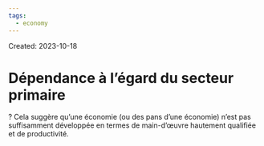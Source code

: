 ```yaml
---
tags:
  - economy
---
```

Created: 2023-10-18

# Dépendance à l’égard du secteur primaire
?
Cela suggère qu’une économie (ou des pans d’une économie) n’est pas suffisamment développée en termes de main-d’œuvre hautement qualifiée et de productivité.
<!--SR:!2024-07-05,159,250-->